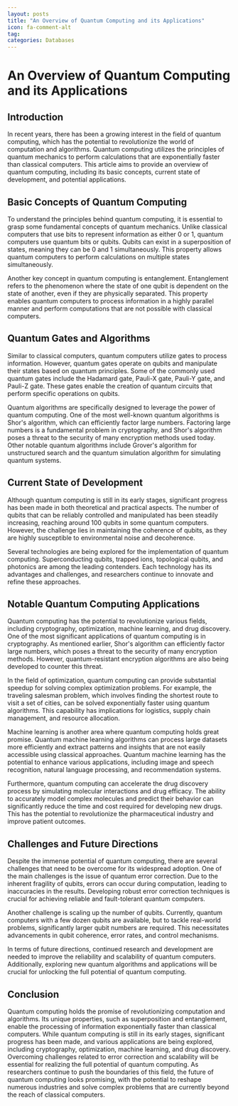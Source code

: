 ```yaml
---
layout: posts
title: "An Overview of Quantum Computing and its Applications"
icon: fa-comment-alt
tag:
categories: Databases
---
```



# An Overview of Quantum Computing and its Applications

## Introduction

In recent years, there has been a growing interest in the field of quantum computing, which has the potential to revolutionize the world of computation and algorithms. Quantum computing utilizes the principles of quantum mechanics to perform calculations that are exponentially faster than classical computers. This article aims to provide an overview of quantum computing, including its basic concepts, current state of development, and potential applications.

## Basic Concepts of Quantum Computing

To understand the principles behind quantum computing, it is essential to grasp some fundamental concepts of quantum mechanics. Unlike classical computers that use bits to represent information as either 0 or 1, quantum computers use quantum bits or qubits. Qubits can exist in a superposition of states, meaning they can be 0 and 1 simultaneously. This property allows quantum computers to perform calculations on multiple states simultaneously.

Another key concept in quantum computing is entanglement. Entanglement refers to the phenomenon where the state of one qubit is dependent on the state of another, even if they are physically separated. This property enables quantum computers to process information in a highly parallel manner and perform computations that are not possible with classical computers.

## Quantum Gates and Algorithms

Similar to classical computers, quantum computers utilize gates to process information. However, quantum gates operate on qubits and manipulate their states based on quantum principles. Some of the commonly used quantum gates include the Hadamard gate, Pauli-X gate, Pauli-Y gate, and Pauli-Z gate. These gates enable the creation of quantum circuits that perform specific operations on qubits.

Quantum algorithms are specifically designed to leverage the power of quantum computing. One of the most well-known quantum algorithms is Shor's algorithm, which can efficiently factor large numbers. Factoring large numbers is a fundamental problem in cryptography, and Shor's algorithm poses a threat to the security of many encryption methods used today. Other notable quantum algorithms include Grover's algorithm for unstructured search and the quantum simulation algorithm for simulating quantum systems.

## Current State of Development

Although quantum computing is still in its early stages, significant progress has been made in both theoretical and practical aspects. The number of qubits that can be reliably controlled and manipulated has been steadily increasing, reaching around 100 qubits in some quantum computers. However, the challenge lies in maintaining the coherence of qubits, as they are highly susceptible to environmental noise and decoherence.

Several technologies are being explored for the implementation of quantum computing. Superconducting qubits, trapped ions, topological qubits, and photonics are among the leading contenders. Each technology has its advantages and challenges, and researchers continue to innovate and refine these approaches.

## Notable Quantum Computing Applications

Quantum computing has the potential to revolutionize various fields, including cryptography, optimization, machine learning, and drug discovery. One of the most significant applications of quantum computing is in cryptography. As mentioned earlier, Shor's algorithm can efficiently factor large numbers, which poses a threat to the security of many encryption methods. However, quantum-resistant encryption algorithms are also being developed to counter this threat.

In the field of optimization, quantum computing can provide substantial speedup for solving complex optimization problems. For example, the traveling salesman problem, which involves finding the shortest route to visit a set of cities, can be solved exponentially faster using quantum algorithms. This capability has implications for logistics, supply chain management, and resource allocation.

Machine learning is another area where quantum computing holds great promise. Quantum machine learning algorithms can process large datasets more efficiently and extract patterns and insights that are not easily accessible using classical approaches. Quantum machine learning has the potential to enhance various applications, including image and speech recognition, natural language processing, and recommendation systems.

Furthermore, quantum computing can accelerate the drug discovery process by simulating molecular interactions and drug efficacy. The ability to accurately model complex molecules and predict their behavior can significantly reduce the time and cost required for developing new drugs. This has the potential to revolutionize the pharmaceutical industry and improve patient outcomes.

## Challenges and Future Directions

Despite the immense potential of quantum computing, there are several challenges that need to be overcome for its widespread adoption. One of the main challenges is the issue of quantum error correction. Due to the inherent fragility of qubits, errors can occur during computation, leading to inaccuracies in the results. Developing robust error correction techniques is crucial for achieving reliable and fault-tolerant quantum computers.

Another challenge is scaling up the number of qubits. Currently, quantum computers with a few dozen qubits are available, but to tackle real-world problems, significantly larger qubit numbers are required. This necessitates advancements in qubit coherence, error rates, and control mechanisms.

In terms of future directions, continued research and development are needed to improve the reliability and scalability of quantum computers. Additionally, exploring new quantum algorithms and applications will be crucial for unlocking the full potential of quantum computing.

## Conclusion

Quantum computing holds the promise of revolutionizing computation and algorithms. Its unique properties, such as superposition and entanglement, enable the processing of information exponentially faster than classical computers. While quantum computing is still in its early stages, significant progress has been made, and various applications are being explored, including cryptography, optimization, machine learning, and drug discovery. Overcoming challenges related to error correction and scalability will be essential for realizing the full potential of quantum computing. As researchers continue to push the boundaries of this field, the future of quantum computing looks promising, with the potential to reshape numerous industries and solve complex problems that are currently beyond the reach of classical computers.